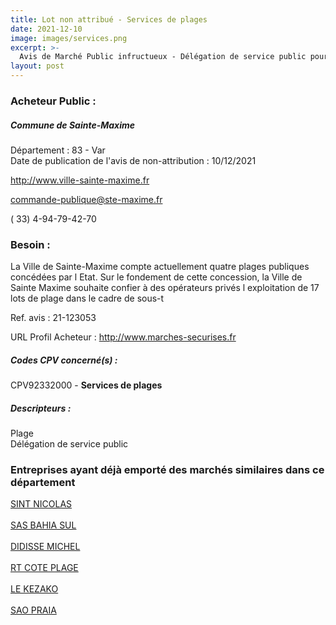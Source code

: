```yaml
---
title: Lot non attribué - Services de plages
date: 2021-12-10
image: images/services.png
excerpt: >-
  Avis de Marché Public infructueux - Délégation de service public pour l'exploitation des plages de sainte maxime
layout: post
---
```


### Acheteur Public :
##### Commune de Sainte-Maxime
Département : 83 - Var<br/>
Date de publication de l'avis de non-attribution : 10/12/2021


http://www.ville-sainte-maxime.fr

commande-publique@ste-maxime.fr

( 33) 4-94-79-42-70
### Besoin :

La Ville de Sainte-Maxime compte actuellement quatre plages publiques concédées par l Etat. Sur le fondement de cette concession, la Ville de Sainte Maxime souhaite confier à des opérateurs privés l exploitation de 17 lots de plage dans le cadre de sous-t

Ref. avis : 21-123053

URL Profil Acheteur : http://www.marches-securises.fr

##### Codes CPV concerné(s) :
CPV92332000 - **Services de plages** <br/>

##### Descripteurs :
Plage <br/>
Délégation de service public <br/>

### Entreprises ayant déjà emporté des marchés similaires dans ce département
<a href="/entreprise-555/siren-403000193">SINT NICOLAS</a><br/><br/>
<a href="/entreprise-560/siren-438194300">SAS BAHIA SUL</a><br/><br/>
<a href="/entreprise-575/siren-791783970">DIDISSE MICHEL</a><br/><br/>
<a href="/entreprise-575/siren-791806078">RT COTE PLAGE</a><br/><br/>
<a href="/entreprise-576/siren-793067083">LE KEZAKO</a><br/><br/>
<a href="/entreprise-581/siren-848609632">SAO PRAIA</a><br/><br/>
